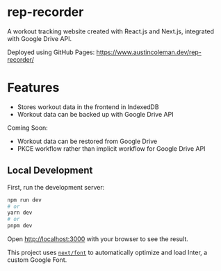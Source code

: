 # rep-recorder

A workout tracking website created with React.js and Next.js, integrated with Google Drive API.

Deployed using GitHub Pages: https://www.austincoleman.dev/rep-recorder/

# Features

- Stores workout data in the frontend in IndexedDB
- Workout data can be backed up with Google Drive API

Coming Soon:

- Workout data can be restored from Google Drive
- PKCE workflow rather than implicit workflow for Google Drive API

## Local Development

First, run the development server:

```bash
npm run dev
# or
yarn dev
# or
pnpm dev
```

Open [http://localhost:3000](http://localhost:3000) with your browser to see the result.

This project uses [`next/font`](https://nextjs.org/docs/basic-features/font-optimization) to automatically optimize and load Inter, a custom Google Font.
